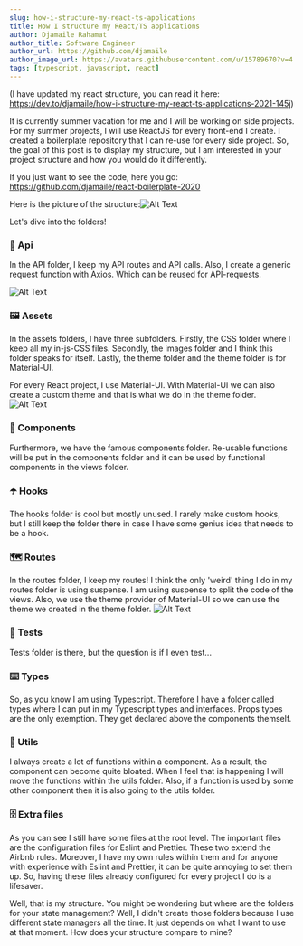 ```yaml
---
slug: how-i-structure-my-react-ts-applications
title: How I structure my React/TS applications
author: Djamaile Rahamat
author_title: Software Engineer 
author_url: https://github.com/djamaile 
author_image_url: https://avatars.githubusercontent.com/u/15789670?v=4 
tags: [typescript, javascript, react]
---
```


(I have updated my react structure, you can read it here: https://dev.to/djamaile/how-i-structure-my-react-ts-applications-2021-145j)

It is currently summer vacation for me and I will be working on side projects. For my summer projects, I will use ReactJS for every front-end I create. I created a boilerplate repository that I can re-use for every side project. So, the goal of this post is to display my structure, but I am interested in your project structure and how you would do it differently. 

If you just want to see the code, here you go: https://github.com/djamaile/react-boilerplate-2020

<!--truncate-->

Here is the picture of the structure:![Alt Text](https://dev-to-uploads.s3.amazonaws.com/i/1mh1pdk40jyrccmdru6z.png)

Let's dive into the folders! 

### 📖 Api
In the API folder, I keep my API routes and API calls. Also, I create a generic request function with Axios. Which can be reused for API-requests. 

![Alt Text](https://dev-to-uploads.s3.amazonaws.com/i/a5octo4kc27ceha3jqau.png)

### 🖼️ Assets
In the assets folders, I have three subfolders. Firstly, the CSS folder where I keep all my in-js-CSS files. Secondly, the images folder and I think this folder speaks for itself. Lastly, the theme folder and the theme folder is for Material-UI. 

For every React project, I use Material-UI. With Material-UI we can also create a custom theme and that is what we do in the theme folder. 
![Alt Text](https://dev-to-uploads.s3.amazonaws.com/i/idadf0blnt7f7c6ji1zc.png)

### 🧱 Components
Furthermore, we have the famous components folder. Re-usable functions will be put in the components folder and it can be used by functional components in the views folder. 

### ☂️ Hooks
The hooks folder is cool but mostly unused. I rarely make custom hooks, but I still keep the folder there in case I have some genius idea that needs to be a hook. 

### 🗺️ Routes
In the routes folder, I keep my routes! I think the only 'weird' thing I do in my routes folder is using suspense. I am using suspense to split the code of the views. Also, we use the theme provider of Material-UI so we can use the theme we created in the theme folder. 
![Alt Text](https://dev-to-uploads.s3.amazonaws.com/i/xj6exwb4uk24xn0438iy.png)


### 🧪 Tests
Tests folder is there, but the question is if I even test... 

### ⌨️ Types
So, as you know I am using Typescript. Therefore I have a folder called types where I can put in my Typescript types and interfaces. Props types are the only exemption. They get declared above the components themself. 

### 🔨 Utils
I always create a lot of functions within a component. As a result, the component can become quite bloated. When I feel that is happening I will move the functions within the utils folder. Also, if a function is used by some other component then it is also going to the utils folder. 

### 🗄️ Extra files
As you can see I still have some files at the root level. The important files are the configuration files for Eslint and Prettier. These two extend the Airbnb rules. Moreover, I have my own rules within them and for anyone with experience with Eslint and Prettier, it can be quite annoying to set them up. So, having these files already configured for every project I do is a lifesaver. 

Well, that is my structure. You might be wondering but where are the folders for your state management? Well, I didn't create those folders because I use different state managers all the time. It just depends on what I want to use at that moment. How does your structure compare to mine?